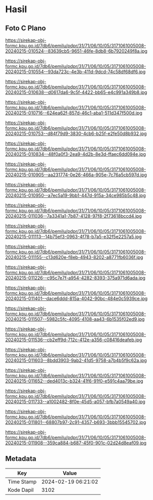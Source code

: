 # Hasil

## Foto C Plano

https://sirekap-obj-formc.kpu.go.id/7db6/pemilu/pdpr/31/71/06/10/05/3171061005008-20240215-010524--83639cb5-9651-46fe-8db8-6b7920249f8a.jpg

https://sirekap-obj-formc.kpu.go.id/7db6/pemilu/pdpr/31/71/06/10/05/3171061005008-20240215-010554--93da723c-4e3b-411d-9dcd-74c58df68df6.jpg

https://sirekap-obj-formc.kpu.go.id/7db6/pemilu/pdpr/31/71/06/10/05/3171061005008-20240215-010638--d0617da6-9c5f-4422-bb65-e4c991a349b8.jpg

https://sirekap-obj-formc.kpu.go.id/7db6/pemilu/pdpr/31/71/06/10/05/3171061005008-20240215-010716--624ea62f-857d-46c1-aba1-511d347f500d.jpg

https://sirekap-obj-formc.kpu.go.id/7db6/pemilu/pdpr/31/71/06/10/05/3171061005008-20240215-010753--d84f79d9-3830-4cb6-b25f-e2fe50d8b932.jpg

https://sirekap-obj-formc.kpu.go.id/7db6/pemilu/pdpr/31/71/06/10/05/3171061005008-20240215-010834--48f0a0f3-2ea9-4d2b-8e3d-ffaec6dd094e.jpg

https://sirekap-obj-formc.kpu.go.id/7db6/pemilu/pdpr/31/71/06/10/05/3171061005008-20240215-010905--aa231774-0e26-466a-905e-7c76a5cb597d.jpg

https://sirekap-obj-formc.kpu.go.id/7db6/pemilu/pdpr/31/71/06/10/05/3171061005008-20240215-010950--a7ec5a19-9bb1-447d-915a-34ce985b5c48.jpg

https://sirekap-obj-formc.kpu.go.id/7db6/pemilu/pdpr/31/71/06/10/05/3171061005008-20240215-011036--7a3341a1-7b87-4128-97f8-2f73618bccd4.jpg

https://sirekap-obj-formc.kpu.go.id/7db6/pemilu/pdpr/31/71/06/10/05/3171061005008-20240215-011113--14b75ef3-0963-4f78-b7a5-e32f5e2257a5.jpg

https://sirekap-obj-formc.kpu.go.id/7db6/pemilu/pdpr/31/71/06/10/05/3171061005008-20240215-011155--c13d620e-f8eb-4943-8202-a8771fb6036f.jpg

https://sirekap-obj-formc.kpu.go.id/7db6/pemilu/pdpr/31/71/06/10/05/3171061005008-20240215-011226--c95c7e7f-a954-4282-8393-375a971d6ada.jpg

https://sirekap-obj-formc.kpu.go.id/7db6/pemilu/pdpr/31/71/06/10/05/3171061005008-20240215-011401--dace6ddd-815a-4042-90bc-484e0c5939ce.jpg

https://sirekap-obj-formc.kpu.go.id/7db6/pemilu/pdpr/31/71/06/10/05/3171061005008-20240215-011507--5982c5fc-4095-4108-aa43-6b1535f02ed9.jpg

https://sirekap-obj-formc.kpu.go.id/7db6/pemilu/pdpr/31/71/06/10/05/3171061005008-20240215-011536--cb2eff9d-712c-412e-a356-c08416deafeb.jpg

https://sirekap-obj-formc.kpu.go.id/7db6/pemilu/pdpr/31/71/06/10/05/3171061005008-20240215-011603--8bdd3903-9ab2-41d5-9758-a7b4b5f9c62a.jpg

https://sirekap-obj-formc.kpu.go.id/7db6/pemilu/pdpr/31/71/06/10/05/3171061005008-20240215-011652--ded4013c-b324-41f6-91f0-e591c4aa79be.jpg

https://sirekap-obj-formc.kpu.go.id/7db6/pemilu/pdpr/31/71/06/10/05/3171061005008-20240215-011733--a1002482-8f0e-45d5-a057-bfb7a0549a40.jpg

https://sirekap-obj-formc.kpu.go.id/7db6/pemilu/pdpr/31/71/06/10/05/3171061005008-20240215-011801--68807b97-2c91-4357-b693-3bbb15545702.jpg

https://sirekap-obj-formc.kpu.go.id/7db6/pemilu/pdpr/31/71/06/10/05/3171061005008-20240215-011908--359ca884-b687-45f0-901c-02d24d8eaf09.jpg


## Metadata

| Key        | Value               |
| ---------- | ------------------- |
| Time Stamp | 2024-02-19 06:21:02 |
| Kode Dapil | 3102                |



